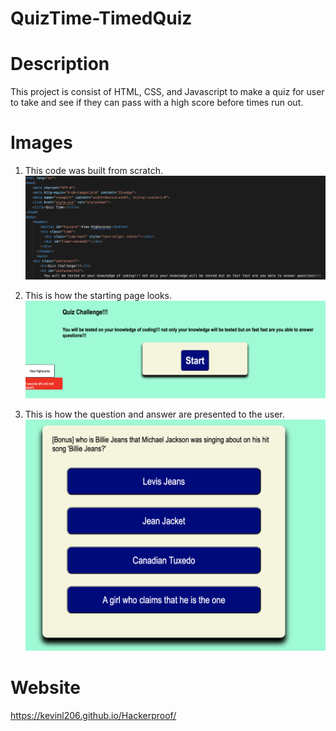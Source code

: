 # QuizTime-TimedQuiz

# Description
This project is consist of HTML, CSS, and Javascript to make a quiz for user to take and see if they can pass with a high score before times run out.

# Images

1. This code was built from scratch.
![screenshot](./img/codebuilt.png)

2. This is how the starting page looks.
![screenshot](./img/startingpage.png)

3. This is how the question and answer are presented to the user.
![screenshot](./img/question.png)

# Website

https://kevinl206.github.io/Hackerproof/
